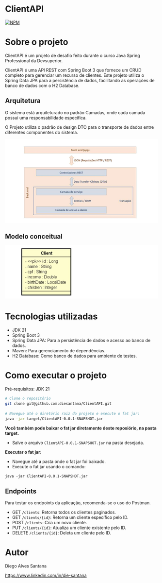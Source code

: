 # ClientAPI 
[![NPM](https://img.shields.io/npm/l/react)](https://github.com/diesantana/ClientAPI/blob/main/LICENSE) 

# Sobre o projeto

ClientAPI é um projeto de desafio feito durante o curso Java Spring Professional da Devsuperior.  

ClientAPI é uma API REST com Spring Boot 3 que fornece um CRUD completo para gerenciar um recurso de clientes. Este projeto utiliza o Spring Data JPA para a persistência de dados, facilitando as operações de banco de dados com o H2 Database.

## Arquitetura
O sistema está arquiteturado no padrão Camadas, onde cada camada possui uma responsabilidade específica. 

O Projeto utiliza o padrão de design DTO para o transporte de dados entre diferentes componentes do sistema. 

![Modelo Conceitual](https://raw.githubusercontent.com/diesantana/assets/main/img/clientAPI/camadas.jpg)


## Modelo conceitual
![Modelo Conceitual](https://raw.githubusercontent.com/diesantana/assets/main/img/clientAPI/Entity%20Client%202.jpg)  
  

# Tecnologias utilizadas
- JDK 21
- Spring Boot 3
- Spring Data JPA: Para a persistência de dados e acesso ao banco de dados.
- Maven: Para gerenciamento de dependências.
- H2 Database: Como banco de dados para ambiente de testes.

# Como executar o projeto

Pré-requisitos: JDK 21

```bash
# Clone o repositório
git clone git@github.com:diesantana/ClientAPI.git

# Navegue até o diretório raiz do projeto e execute o fat jar:
java -jar target/ClientAPI-0.0.1-SNAPSHOT.jar
```

**Você também pode baixar o fat jar diretamente deste reposiório, na pasta target.**
- Salve o arquivo `ClientAPI-0.0.1-SNAPSHOT.jar` na pasta desejada.

**Executar o fat jar:**
- Navegue até a pasta onde o fat jar foi baixado.
- Execute o fat jar usando o comando: 
```
java -jar ClientAPI-0.0.1-SNAPSHOT.jar
```
     
## Endpoints

Para testar os endpoints da aplicação, recomenda-se o uso do Postman.

- GET `/clients`: Retorna todos os clientes paginados.
- GET `/clients/{id}`: Retorna um cliente específico pelo ID.
- POST `/clients`: Cria um novo cliente.
- PUT `/clients/{id}`: Atualiza um cliente existente pelo ID.
- DELETE `/clients/{id}`: Deleta um cliente pelo ID.



# Autor
Diego Alves Santana

https://www.linkedin.com/in/die-santana

